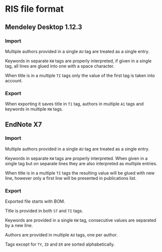 # RIS file format

## Mendeley Desktop 1.12.3

### Import

Multiple authors provided in a single `AU` tag are treated as a single
entry.

Keywords in separate `KW` tags are properly interpreted, if given in a
single tag, all lines are glued into one with a space character.

When title is in a multiple `TI` tags only the value of the first tag
is taken into account.

### Export

When exporting it saves title in `T1` tag, authors in multiple `A1` tags
and keywords in multiple `KW` tags.


## EndNote X7

### Import

Multiple authors provided in a single `AU` tag are treated as a single
entry.

Keywords in separate `KW` tags are properly interpreted. When given in a
single tag but on separate lines they are also interpreted as multiple
entries.

When title is in a multiple `TI` tags the resulting value will be glued with new line,
however only a first line will be presented in publications list.

### Export

Exported file starts with BOM.

Title is provided in both `ST` and `TI` tags.

Keywords are provided in a single `KW` tag, consecutive values are separated by
a new line.

Authors are provided in multiple `AU` tags, one per author.

Tags except for `TY`, `ID` and `ER` are sorted alphabetically.


